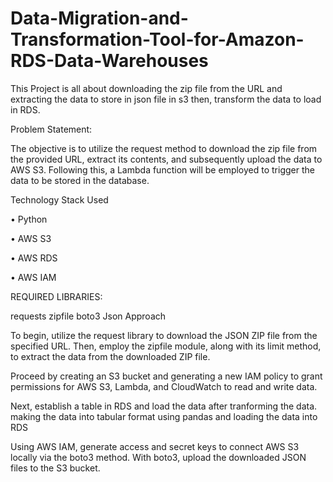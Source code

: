 # Data-Migration-and-Transformation-Tool-for-Amazon-RDS-Data-Warehouses
This Project is all about downloading the zip file from the URL and extracting the data to store in json file in s3 then, transform the data to load in RDS.

Problem Statement:

The objective is to utilize the request method to download the zip file from the provided URL, extract its contents, and subsequently upload the data to AWS S3. Following this, a Lambda function will be employed to trigger the data to be stored in the database.

Technology Stack Used

• Python

• AWS S3

• AWS RDS

• AWS IAM

REQUIRED LIBRARIES:

requests
zipfile
boto3
Json
Approach

To begin, utilize the request library to download the JSON ZIP file from the specified URL. Then, employ the zipfile module, along with its limit method, to extract the data from the downloaded ZIP file.

Proceed by creating an S3 bucket and generating a new IAM policy to grant permissions for AWS S3, Lambda, and CloudWatch to read and write data.

Next, establish a table in RDS and load the data after tranforming the data. making the data into tabular format using pandas and loading the data into RDS

Using AWS IAM, generate access and secret keys to connect AWS S3 locally via the boto3 method. With boto3, upload the downloaded JSON files to the S3 bucket.


